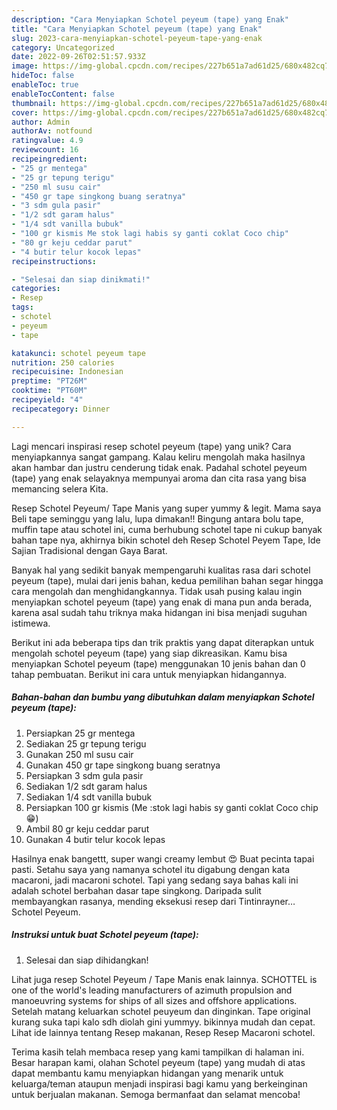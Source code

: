 ```yaml
---
description: "Cara Menyiapkan Schotel peyeum (tape) yang Enak"
title: "Cara Menyiapkan Schotel peyeum (tape) yang Enak"
slug: 2023-cara-menyiapkan-schotel-peyeum-tape-yang-enak
category: Uncategorized
date: 2022-09-26T02:51:57.933Z
image: https://img-global.cpcdn.com/recipes/227b651a7ad61d25/680x482cq70/schotel-peyeum-tape-foto-resep-utama.jpg
hideToc: false
enableToc: true
enableTocContent: false
thumbnail: https://img-global.cpcdn.com/recipes/227b651a7ad61d25/680x482cq70/schotel-peyeum-tape-foto-resep-utama.jpg
cover: https://img-global.cpcdn.com/recipes/227b651a7ad61d25/680x482cq70/schotel-peyeum-tape-foto-resep-utama.jpg
author: Admin
authorAv: notfound
ratingvalue: 4.9
reviewcount: 16
recipeingredient:
- "25 gr mentega"
- "25 gr tepung terigu"
- "250 ml susu cair"
- "450 gr tape singkong buang seratnya"
- "3 sdm gula pasir"
- "1/2 sdt garam halus"
- "1/4 sdt vanilla bubuk"
- "100 gr kismis Me stok lagi habis sy ganti coklat Coco chip"
- "80 gr keju ceddar parut"
- "4 butir telur kocok lepas"
recipeinstructions:

- "Selesai dan siap dinikmati!"
categories:
- Resep
tags:
- schotel
- peyeum
- tape

katakunci: schotel peyeum tape 
nutrition: 250 calories
recipecuisine: Indonesian
preptime: "PT26M"
cooktime: "PT60M"
recipeyield: "4"
recipecategory: Dinner

---
```





Lagi mencari inspirasi resep schotel peyeum (tape) yang unik? Cara menyiapkannya sangat gampang. Kalau keliru mengolah maka hasilnya akan hambar dan justru cenderung tidak enak. Padahal schotel peyeum (tape) yang enak selayaknya mempunyai aroma dan cita rasa yang bisa memancing selera Kita.





Resep Schotel Peyeum/ Tape Manis yang super yummy &amp; legit. Mama saya Beli tape seminggu yang lalu, lupa dimakan!! Bingung antara bolu tape, muffin tape atau schotel ini, cuma berhubung schotel tape ni cukup banyak bahan tape nya, akhirnya bikin schotel deh Resep Schotel Peyem Tape, Ide Sajian Tradisional dengan Gaya Barat.

Banyak hal yang sedikit banyak mempengaruhi kualitas rasa dari schotel peyeum (tape), mulai dari jenis bahan, kedua pemilihan bahan segar hingga cara mengolah dan menghidangkannya. Tidak usah pusing kalau ingin menyiapkan schotel peyeum (tape) yang enak di mana pun anda berada, karena asal sudah tahu triknya maka hidangan ini bisa menjadi suguhan istimewa.






Berikut ini ada beberapa tips dan trik praktis yang dapat diterapkan untuk mengolah schotel peyeum (tape) yang siap dikreasikan. Kamu bisa menyiapkan Schotel peyeum (tape) menggunakan 10 jenis bahan dan 0 tahap pembuatan. Berikut ini cara untuk menyiapkan hidangannya.

<!--inarticleads1-->

##### Bahan-bahan dan bumbu yang dibutuhkan dalam menyiapkan Schotel peyeum (tape):

1. Persiapkan 25 gr mentega
1. Sediakan 25 gr tepung terigu
1. Gunakan 250 ml susu cair
1. Gunakan 450 gr tape singkong buang seratnya
1. Persiapkan 3 sdm gula pasir
1. Sediakan 1/2 sdt garam halus
1. Sediakan 1/4 sdt vanilla bubuk
1. Persiapkan 100 gr kismis (Me :stok lagi habis sy ganti coklat Coco chip😁)
1. Ambil 80 gr keju ceddar parut
1. Gunakan 4 butir telur kocok lepas


Hasilnya enak bangettt, super wangi creamy lembut 😍 Buat pecinta tapai pasti. Setahu saya yang namanya schotel itu digabung dengan kata macaroni, jadi macaroni schotel. Tapi yang sedang saya bahas kali ini adalah schotel berbahan dasar tape singkong. Daripada sulit membayangkan rasanya, mending eksekusi resep dari Tintinrayner… Schotel Peyeum. 

<!--inarticleads2-->

##### Instruksi untuk buat Schotel peyeum (tape):


1. Selesai dan siap dihidangkan!

Lihat juga resep Schotel Peyeum / Tape Manis enak lainnya. SCHOTTEL is one of the world&#39;s leading manufacturers of azimuth propulsion and manoeuvring systems for ships of all sizes and offshore applications. Setelah matang keluarkan schotel peuyeum dan dinginkan. Tape original kurang suka tapi kalo sdh diolah gini yummyy. bikinnya mudah dan cepat. Lihat ide lainnya tentang Resep makanan, Resep Resep Macaroni schotel. 

Terima kasih telah membaca resep yang kami tampilkan di halaman ini. Besar harapan kami, olahan Schotel peyeum (tape) yang mudah di atas dapat membantu kamu menyiapkan hidangan yang menarik untuk keluarga/teman ataupun menjadi inspirasi bagi kamu yang berkeinginan untuk berjualan makanan. Semoga bermanfaat dan selamat mencoba!
